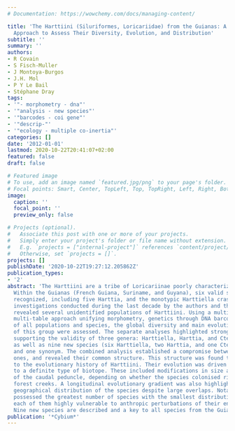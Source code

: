 ```yaml
---
# Documentation: https://wowchemy.com/docs/managing-content/

title: 'The Harttiini (Siluriformes, Loricariidae) from the Guianas: A Multi-Table
  Approach to Assess Their Diversity, Evolution, and Distribution'
subtitle: ''
summary: ''
authors:
- R Covain
- S Fisch-Muller
- J Montoya-Burgos
- J.H. Mol
- P Y Le Bail
- Stéphane Dray
tags:
- '"- morphometry - dna"'
- '"analysis - new species"'
- '"barcodes - coi gene"'
- '"descrip-"'
- '"ecology - multiple co-inertia"'
categories: []
date: '2012-01-01'
lastmod: 2020-10-22T20:41:07+02:00
featured: false
draft: false

# Featured image
# To use, add an image named `featured.jpg/png` to your page's folder.
# Focal points: Smart, Center, TopLeft, Top, TopRight, Left, Right, BottomLeft, Bottom, BottomRight.
image:
  caption: ''
  focal_point: ''
  preview_only: false

# Projects (optional).
#   Associate this post with one or more of your projects.
#   Simply enter your project's folder or file name without extension.
#   E.g. `projects = ["internal-project"]` references `content/project/deep-learning/index.md`.
#   Otherwise, set `projects = []`.
projects: []
publishDate: '2020-10-22T19:27:12.205862Z'
publication_types:
- '2'
abstract: 'The Harttiini are a tribe of Loricariinae poorly characterized morphologically.
  Within the Guianas (French Guiana, Suriname, and Guyana), six valid species were
  recognized, including five Harttia, and the monotypic Harttiella crassicauda. Recent
  investigations conducted during the last decade by the authors and their co-workers,
  revealed several unidentified populations of Harttiini. Using a multivariate and
  multi-table approach unifying morphometry, genetics through DNA barcodes, and ecology-distribution
  of all populations and species, the global diversity and main evolutionary trends
  of this group were assessed. The separate analyses highlighted strong structures
  supporting the validity of three genera: Harttiella, Harttia, and Cteniloricaria,
  as well as nine new species (six Harttiella, two Harttia, and one Cteniloricaria),
  and one synonym. The combined analysis established a compromise between the preliminary
  ones, and revealed their common structure. This structure was found to be linked
  to the evolutionary history of Harttiini. Their evolution was driven toward adaptations
  to a definite type of biotope. These included modifications in size and shape, particularly
  of the caudal peduncle, depending on whether the species colonised rivers or mountainous
  forest creeks. A longitudinal evolutionary gradient was also highlighted in the
  geographical distribution of the species despite large overlaps. Notably, Harttiella
  possessed the greatest number of species with the smallest distribution, making
  each of them highly vulnerable to anthropic perturbations of their environment.
  Nine new species are described and a key to all species from the Guianas is proposed.'
publication: '*Cybium*'
---
```

